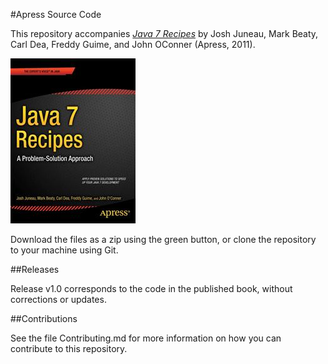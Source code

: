 #Apress Source Code

This repository accompanies [*Java 7 Recipes*](http://www.apress.com/9781430240563) by Josh Juneau, Mark Beaty, Carl Dea, Freddy Guime, and John OConner (Apress, 2011).

![Cover image](9781430240563.jpg)

Download the files as a zip using the green button, or clone the repository to your machine using Git.

##Releases

Release v1.0 corresponds to the code in the published book, without corrections or updates.

##Contributions

See the file Contributing.md for more information on how you can contribute to this repository.
